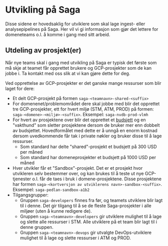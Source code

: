 
# Utvikling på Saga

Disse sidene er hovedsaklig for utviklere som skal lage ingest- eller analysepipelines på Saga. Her vil vi gi informasjon som gjør det lettere for domeneteams o.l. å komme i gang med sitt arbeid.

## Utdeling av prosjekt(er)

Når nye teams skal i gang med utvikling på Saga er typisk det første som må skje at teamet får opprettet brukere og GCP-prosjekter som de kan jobbe i. Ta kontakt med oss slik at vi kan gjøre dette for deg.

Ved opprettelse av GCP-prosjekter er det ganske mange ressurser som blir laget for dere:

- Et delt GCP-prosjekt på formen `saga-<teamnavn>-shared-<suffix>`
- For domenenet/problemområdet dere skal jobbe med blir det opprettet tre GCP-prosjekter, ett for hvert miljø (STM, ATM, PROD) på formen: `saga-<domene>-<miljø>-<suffix>`. Eksempel: `saga-nvdb-prod-vlmh`
- For hvert av prosjektene over blir det opprettet et [budsjett](https://cloud.google.com/billing/docs/how-to/budgets) og en "vakthund" som sletter prosjektene dersom de bruker mer enn dobbelt av budsjettet. Hovedformålet med dette er å unngå en enorm kostnad dersom uvedkommende får tak i private nøkler og bruker disse til å lage ressurser.
  - Som standard har delte "shared"-prosjekt et budsjett på 300 USD per måned
  - Som standard har domeneprosjekter et budsjett på 1000 USD per måned
- Hver utvikler får et "Sandbox"-prosjekt. Det er et prosjekt hvor utvikleren selv bestemmer over, og kan brukes til å teste ut nye GCP-tjenester o.l. får de taes i bruk i domene-prosjektene. Disse prosjektene har formen `saga-<kortversjon av utviklerens navn>-sandbox-<suffix>`. Eksempel: `saga-pedlan-sandbox-a1b2`
- Tilgangsgrupper:
  - Gruppen `saga-developers` finnes fra før, og teamets utviklere blir lagt til i denne. Det gir tilgang til å se de fleste Saga-prosjekter i alle miljøer (uten å kunne redigere de).
  - Gruppen `saga-<teamnavn>-developers` gir utviklere mulighet til å lage og slette alle ressurser i STM. Alle utviklere på et team blir lagt til i denne gruppen.
  - Gruppen `saga-<teamnavn>-devops` gir utvalgte DevOps-utviklere mulighet til å lage og slette ressurser i ATM og PROD.

<!--- TODO: Kva er formålet med shared-prosjekt, og kva blir oppretta der --->
<!--- TODO: Kva er det som blir oppretta inn i kvart domeneprosjekt --->
<!--- TODO: Korleis har vi tenkt at dei skal utføre typiske flytar --->
<!--- TODO: Anbefaling av terraform --->
<!--- TODO: Anbefaling av GitHub + våre actions --->